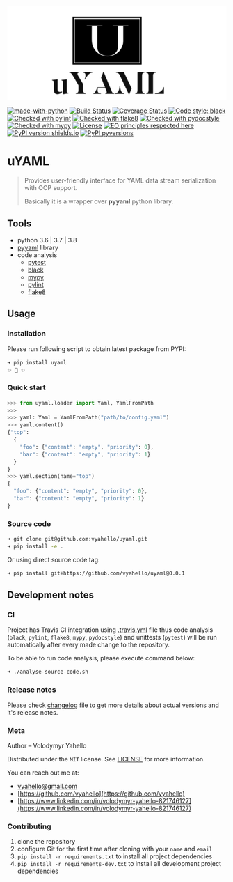 ![Screenshot](icon.png)

[![made-with-python](https://img.shields.io/badge/Made%20with-Python-1f425f.svg)](https://www.python.org/)
[![Build Status](https://travis-ci.org/vyahello/uyaml.svg?branch=master)](https://travis-ci.org/vyahello/uyaml)
[![Coverage Status](https://coveralls.io/repos/github/vyahello/uyaml/badge.svg?branch=master)](https://coveralls.io/github/vyahello/uyaml?branch=master)
[![Code style: black](https://img.shields.io/badge/code%20style-black-000000.svg)](https://github.com/psf/black)
[![Checked with pylint](https://img.shields.io/badge/pylint-checked-blue)](https://www.pylint.org)
[![Checked with flake8](https://img.shields.io/badge/flake8-checked-blue)](http://flake8.pycqa.org/)
[![Checked with pydocstyle](https://img.shields.io/badge/pydocstyle-checked-yellowgreen)](http://www.pydocstyle.org/)
[![Checked with mypy](http://www.mypy-lang.org/static/mypy_badge.svg)](http://mypy-lang.org/)
[![License](https://img.shields.io/badge/license-MIT-green.svg)](LICENSE.md)
[![EO principles respected here](https://www.elegantobjects.org/badge.svg)](https://www.elegantobjects.org)
[![PyPI version shields.io](https://img.shields.io/pypi/v/uyaml.svg)](https://pypi.python.org/pypi/uyaml/)
[![PyPI pyversions](https://img.shields.io/pypi/pyversions/uyaml.svg)](https://pypi.python.org/pypi/uyaml/)

# uYAML

> Provides user-friendly interface for YAML data stream serialization with OOP support.
>
> Basically it is a wrapper over **pyyaml** python library.

## Tools

- python 3.6 | 3.7 | 3.8
- [pyyaml](https://github.com/yaml/pyyaml) library
- code analysis
  - [pytest](https://pypi.org/project/pytest/)
  - [black](https://black.readthedocs.io/en/stable/)
  - [mypy](http://mypy.readthedocs.io/en/latest)
  - [pylint](https://www.pylint.org/)
  - [flake8](http://flake8.pycqa.org/en/latest/)

## Usage

### Installation

Please run following script to obtain latest package from PYPI:
```bash
➜ pip install uyaml
✨ 🍰 ✨
```

### Quick start

```python
>>> from uyaml.loader import Yaml, YamlFromPath
>>>
>>> yaml: Yaml = YamlFromPath("path/to/config.yaml")
>>> yaml.content()
{"top": 
  {
    "foo": {"content": "empty", "priority": 0}, 
    "bar": {"content": "empty", "priority": 1}
  }
}
>>> yaml.section(name="top")
{
  "foo": {"content": "empty", "priority": 0}, 
  "bar": {"content": "empty", "priority": 1}
}
```

### Source code

```bash
➜ git clone git@github.com:vyahello/uyaml.git
➜ pip install -e .
```

Or using direct source code tag:
```bash
➜ pip install git+https://github.com/vyahello/uyaml@0.0.1
```

## Development notes

### CI

Project has Travis CI integration using [.travis.yml](.travis.yml) file thus code analysis (`black`, `pylint`, `flake8`, `mypy`, `pydocstyle`) and unittests (`pytest`) will be run automatically after every made change to the repository.

To be able to run code analysis, please execute command below:
```bash
➜ ./analyse-source-code.sh
```

### Release notes

Please check [changelog](CHANGELOG.md) file to get more details about actual versions and it's release notes.

### Meta

Author – Volodymyr Yahello

Distributed under the `MIT` license. See [LICENSE](LICENSE.md) for more information.

You can reach out me at:
* [vyahello@gmail.com](vyahello@gmail.com)
* [https://github.com/vyahello](https://github.com/vyahello)
* [https://www.linkedin.com/in/volodymyr-yahello-821746127](https://www.linkedin.com/in/volodymyr-yahello-821746127)

### Contributing
1. clone the repository
2. configure Git for the first time after cloning with your `name` and `email`
3. `pip install -r requirements.txt` to install all project dependencies
4. `pip install -r requirements-dev.txt` to install all development project dependencies

